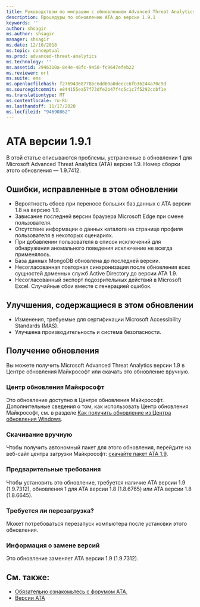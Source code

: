 ```yaml
---
title: Руководством по миграции с обновлением Advanced Threat Analytics в 1.9.1
description: Процедуры по обновлению ATA до версии 1.9.1
keywords: ''
author: shsagir
ms.author: shsagir
manager: shsagir
ms.date: 12/10/2018
ms.topic: conceptual
ms.prod: advanced-threat-analytics
ms.technology: ''
ms.assetid: 2946310a-8e4e-48fc-9450-fc9647efeb22
ms.reviewer: ort
ms.suite: ems
ms.openlocfilehash: f27694368778bc6dd60a0deecc6fb36244a70c9d
ms.sourcegitcommit: e844155ea57f73dfe2b47f4c5c1c7f5292ccbf1e
ms.translationtype: MT
ms.contentlocale: ru-RU
ms.lasthandoff: 11/17/2020
ms.locfileid: "94690862"
---
```

# <a name="ata-version-191"></a>ATA версии 1.9.1

В этой статье описываются проблемы, устраненные в обновлении 1 для Microsoft Advanced Threat Analytics (ATA) версии 1.9. Номер сборки этого обновления — 1.9.7412.

## <a name="fixed-issues-included-in-this-update"></a>Ошибки, исправленные в этом обновлении

- Вероятность сбоев при переносе больших баз данных с ATA версии 1.8 на версию 1.9.
- Зависание последней версии браузера Microsoft Edge при смене пользователя.
- Отсутствие информации о данных каталога на странице профиля пользователя в некоторых сценариях.
- При добавлении пользователя в список исключений для обнаружения аномального поведения исключение не всегда применялось. 
- База данных MongoDB обновлена до последней версии.
- Несогласованная повторная синхронизация после обновления всех сущностей доменных служб Active Directory до версии ATA 1.9.
- Несогласованный экспорт подозрительных действий в Microsoft Excel. Случайные сбои вместе с генерацией ошибок.  


## <a name="improvements-included-in-this-update"></a>Улучшения, содержащиеся в этом обновлении
- Изменения, требуемые для сертификации Microsoft Accessibility Standards (MAS).
- Улучшена производительность и система безопасности.

## <a name="get-this-update"></a>Получение обновления

Вы можете получить Microsoft Advanced Threat Analytics версии 1.9 в Центре обновления Майкрософт или скачать это обновление вручную.

### <a name="microsoft-update"></a>Центр обновления Майкрософт
Это обновление доступно в Центре обновления Майкрософт. Дополнительные сведения о том, как использовать Центр обновления Майкрософт, см. в разделе [Как получить обновление из Центра обновления Windows](https://support.microsoft.com/help/3067639).

### <a name="manual-download"></a>Скачивание вручную
Чтобы получить автономный пакет для этого обновления, перейдите на веб-сайт центра загрузки Майкрософт: [скачайте пакет ATA 1,9](https://www.microsoft.com/en-us/download/details.aspx?id=56725).

### <a name="prerequisites"></a>Предварительные требования
Чтобы установить это обновление, требуется наличие ATA версии 1.9 (1.9.7312), обновления 1 для ATA версии 1.8 (1.8.6765) или ATA версии 1.8 (1.8.6645).

### <a name="restart-requirement"></a>Требуется ли перезагрузка?
Может потребоваться перезапуск компьютера после установки этого обновления.

### <a name="update-replacement-information"></a>Информация о замене версий
Это обновление заменяет ATA версии 1.9 (1.9.7312).


## <a name="see-also"></a>См. также:

- [Обязательно ознакомьтесь с форумом ATA.](https://social.technet.microsoft.com/Forums/security/home?forum=mata)
- [Версии ATA](ata-versions.md)
